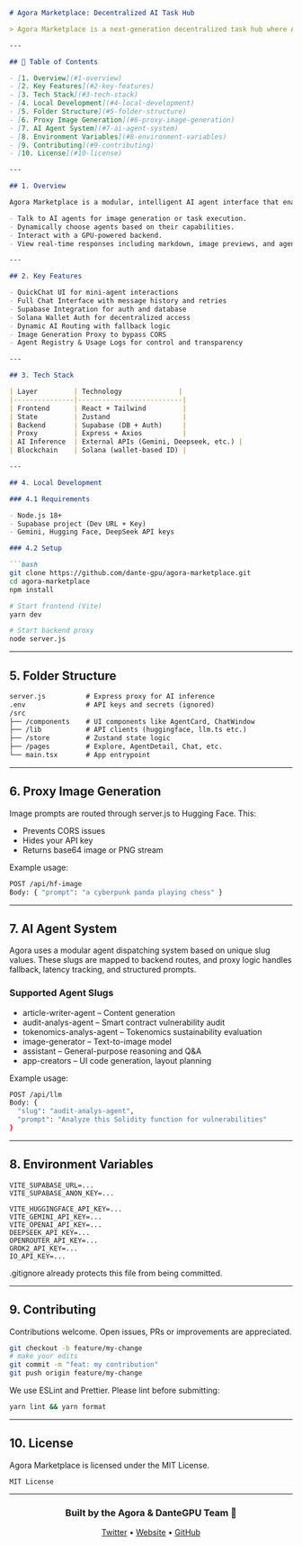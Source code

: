 ````md
# Agora Marketplace: Decentralized AI Task Hub

> Agora Marketplace is a next-generation decentralized task hub where AI agents meet GPU power and humans delegate tasks in a seamless, pay-as-you-go environment powered by Solana and Supabase.

---

## 📙 Table of Contents

- [1. Overview](#1-overview)
- [2. Key Features](#2-key-features)
- [3. Tech Stack](#3-tech-stack)
- [4. Local Development](#4-local-development)
- [5. Folder Structure](#5-folder-structure)
- [6. Proxy Image Generation](#6-proxy-image-generation)
- [7. AI Agent System](#7-ai-agent-system)
- [8. Environment Variables](#8-environment-variables)
- [9. Contributing](#9-contributing)
- [10. License](#10-license)

---

## 1. Overview

Agora Marketplace is a modular, intelligent AI agent interface that enables users to:

- Talk to AI agents for image generation or task execution.
- Dynamically choose agents based on their capabilities.
- Interact with a GPU-powered backend.
- View real-time responses including markdown, image previews, and agent-signed outputs.

---

## 2. Key Features

- QuickChat UI for mini-agent interactions  
- Full Chat Interface with message history and retries  
- Supabase Integration for auth and database  
- Solana Wallet Auth for decentralized access  
- Dynamic AI Routing with fallback logic  
- Image Generation Proxy to bypass CORS  
- Agent Registry & Usage Logs for control and transparency  

---

## 3. Tech Stack

| Layer         | Technology              |
|---------------|--------------------------|
| Frontend      | React + Tailwind         |
| State         | Zustand                  |
| Backend       | Supabase (DB + Auth)     |
| Proxy         | Express + Axios          |
| AI Inference  | External APIs (Gemini, Deepseek, etc.) |
| Blockchain    | Solana (wallet-based ID) |

---

## 4. Local Development

### 4.1 Requirements

- Node.js 18+
- Supabase project (Dev URL + Key)
- Gemini, Hugging Face, DeepSeek API keys

### 4.2 Setup

```bash
git clone https://github.com/dante-gpu/agora-marketplace.git
cd agora-marketplace
npm install

# Start frontend (Vite)
yarn dev

# Start backend proxy
node server.js
````

---

## 5. Folder Structure

```txt
server.js          # Express proxy for AI inference
.env               # API keys and secrets (ignored)
/src
├── /components    # UI components like AgentCard, ChatWindow
├── /lib           # API clients (huggingface, llm.ts etc.)
├── /store         # Zustand state logic
├── /pages         # Explore, AgentDetail, Chat, etc.
└── main.tsx       # App entrypoint
```

---

## 6. Proxy Image Generation

Image prompts are routed through server.js to Hugging Face. This:

* Prevents CORS issues
* Hides your API key
* Returns base64 image or PNG stream

Example usage:

```bash
POST /api/hf-image
Body: { "prompt": "a cyberpunk panda playing chess" }
```

---

## 7. AI Agent System

Agora uses a modular agent dispatching system based on unique slug values. These slugs are mapped to backend routes, and proxy logic handles fallback, latency tracking, and structured prompts.

### Supported Agent Slugs

* article-writer-agent – Content generation
* audit-analys-agent – Smart contract vulnerability audit
* tokenomics-analys-agent – Tokenomics sustainability evaluation
* image-generator – Text-to-image model
* assistant – General-purpose reasoning and Q\&A
* app-creators – UI code generation, layout planning

Example usage:

```bash
POST /api/llm
Body: {
  "slug": "audit-analys-agent",
  "prompt": "Analyze this Solidity function for vulnerabilities"
}
```

---

## 8. Environment Variables

```env
VITE_SUPABASE_URL=...
VITE_SUPABASE_ANON_KEY=...

VITE_HUGGINGFACE_API_KEY=...
VITE_GEMINI_API_KEY=...
VITE_OPENAI_API_KEY=...
DEEPSEEK_API_KEY=...
OPENROUTER_API_KEY=...
GROK2_API_KEY=...
IO_API_KEY=...
```

.gitignore already protects this file from being committed.

---

## 9. Contributing

Contributions welcome. Open issues, PRs or improvements are appreciated.

```bash
git checkout -b feature/my-change
# make your edits
git commit -m "feat: my contribution"
git push origin feature/my-change
```

We use ESLint and Prettier. Please lint before submitting:

```bash
yarn lint && yarn format
```

---

## 10. License

Agora Marketplace is licensed under the MIT License.

```
MIT License
```

---

<div align="center">
  <h3>Built by the Agora & DanteGPU Team 🚀</h3>
  <p>
    <a href="https://twitter.com/dantegpu">Twitter</a> •
    <a href="https://agora.market">Website</a> •
    <a href="https://github.com/dante-gpu/agora-marketplace">GitHub</a>
  </p>
</div>
